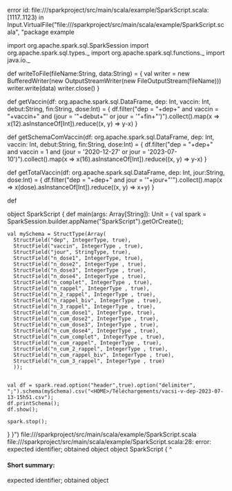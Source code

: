 error id: file://<WORKSPACE>/sparkproject/src/main/scala/example/SparkScript.scala:[1117..1123) in Input.VirtualFile("file://<WORKSPACE>/sparkproject/src/main/scala/example/SparkScript.scala", "package example

import org.apache.spark.sql.SparkSession
import org.apache.spark.sql.types._
import org.apache.spark.sql.functions._
import java.io._

def writeToFile(fileName:String, data:String) = {
  val writer = new BufferedWriter(new OutputStreamWriter(new FileOutputStream(fileName)))
  writer.write(data)
  writer.close()
}

def getVaccin(df: org.apache.spark.sql.DataFrame, dep: Int, vaccin: Int, debut:String, fin:String, dose:Int) = {
  df.filter("dep = "+dep+" and vaccin = "+vaccin+" and (jour = '"+debut+"' or jour = '"+fin+"')").collect().map(x => x(12).asInstanceOf[Int]).reduce((x, y) => y-x)
}

def getSchemaComVaccin(df: org.apache.spark.sql.DataFrame, dep: Int, vaccin: Int, debut:String, fin:String, dose:Int) = {
  df.filter("dep = "+dep+" and vaccin = 1 and (jour = '2020-12-27' or jour = '2023-07-10')").collect().map(x => x(16).asInstanceOf[Int]).reduce((x, y) => y-x)
}

def getTotalVaccin(df: org.apache.spark.sql.DataFrame, dep: Int, jour:String, dose:Int) = {
  df.filter("dep = "+dep+" and jour = '"+jour+"'").collect().map(x => x(dose).asInstanceOf[Int]).reduce((x, y) => x+y)
}

def 

object SparkScript {
  def main(args: Array[String]): Unit = {
    val spark = SparkSession.builder.appName("SparkScript").getOrCreate();

    val mySchema = StructType(Array(
      StructField("dep", IntegerType, true),
      StructField("vaccin", IntegerType , true),
      StructField("jour", StringType, true),
      StructField("n_dose1", IntegerType, true),
      StructField("n_dose2", IntegerType , true),
      StructField("n_dose3", IntegerType , true),
      StructField("n_dose4", IntegerType , true),
      StructField("n_complet", IntegerType , true),
      StructField("n_rappel", IntegerType , true),
      StructField("n_2_rappel", IntegerType , true),
      StructField("n_rappel_biv", IntegerType , true),
      StructField("n_3_rappel", IntegerType , true),
      StructField("n_cum_dose1", IntegerType, true),
      StructField("n_cum_dose2", IntegerType , true),
      StructField("n_cum_dose3", IntegerType , true),
      StructField("n_cum_dose4", IntegerType , true),
      StructField("n_cum_complet", IntegerType , true),
      StructField("n_cum_rappel", IntegerType , true),
      StructField("n_cum_2_rappel", IntegerType , true),
      StructField("n_cum_rappel_biv", IntegerType , true),
      StructField("n_cum_3_rappel", IntegerType , true)
      ));


    val df = spark.read.option("header",true).option("delimiter", ";").schema(mySchema).csv("<HOME>/Téléchargements/vacsi-v-dep-2023-07-13-15h51.csv");
    df.printSchema();
    df.show();

    spark.stop();
  }
}")
file://<WORKSPACE>/sparkproject/src/main/scala/example/SparkScript.scala
file://<WORKSPACE>/sparkproject/src/main/scala/example/SparkScript.scala:28: error: expected identifier; obtained object
object SparkScript {
^
#### Short summary: 

expected identifier; obtained object